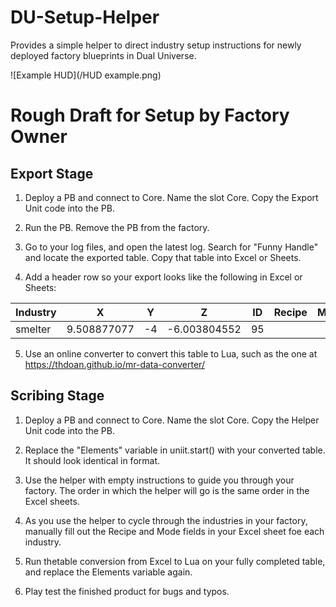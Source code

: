 # DU-Setup-Helper
Provides a simple helper to direct industry setup instructions for newly deployed factory blueprints in Dual Universe. 

![Example HUD](/HUD example.png)

# Rough Draft for Setup by Factory Owner

## Export Stage

1) Deploy a PB and connect to Core. Name the slot Core. Copy the Export Unit code into the PB.

2) Run the PB. Remove the PB from the factory.

3) Go to your log files, and open the latest log. Search for "Funny Handle" and locate the exported table. Copy that table into Excel or Sheets.

4) Add a header row so your export looks like the following in Excel or Sheets:


| Industry | X | Y | Z | ID | Recipe | Mode |
| ------------- | ------------- | ------------- | ------------- | ------------- | ------------- | ------------- |
| smelter  | 9.508877077  | -4 | -6.003804552  | 95  |   |  |


5) Use an online converter to convert this table to Lua, such as the one at https://thdoan.github.io/mr-data-converter/

## Scribing Stage

1) Deploy a PB and connect to Core. Name the slot Core. Copy the Helper Unit code into the PB.

2) Replace the "Elements" variable in uniit.start() with your converted table. It should look identical in format.

3) Use the helper with empty instructions to guide you through your factory. The order in which the helper will go is the same order in the Excel sheets.

4) As you use the helper to cycle through the industries in your factory, manually fill out the Recipe and Mode fields in your Excel sheet foe each industry.

5) Run thetable conversion from Excel to Lua on your fully completed table, and replace the Elements variable again.

6) Play test the finished product for bugs and typos.

